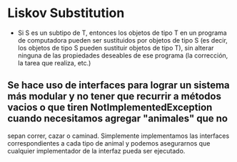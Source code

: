 # Liskov Substitution

- Si S es un subtipo de T, entonces los objetos de tipo T en un programa de computadora pueden ser sustituidos por objetos de tipo S (es decir, los objetos de tipo S pueden sustituir objetos de tipo T), sin alterar ninguna de las propiedades deseables de ese programa (la corrección, la tarea que realiza, etc.)

## Se hace uso de interfaces para lograr un sistema más modular y no tener que recurrir a métodos vacios o que tiren NotImplementedException cuando necesitamos agregar "animales" que no
sepan correr, cazar o caminad. Simplemente implementamos las interfaces correspondientes a cada tipo de animal y podemos asegurarnos que cualquier implementador de la interfaz
pueda ser ejecutado.
